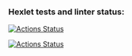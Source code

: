 ### Hexlet tests and linter status:
[![Actions Status](https://github.com/1kazakov/devops-for-programmers-project-74/workflows/hexlet-check/badge.svg)](https://github.com/1kazakov/devops-for-programmers-project-74/actions)

[![Actions Status](https://github.com/1kazakov/devops-for-programmers-project-74/workflows/push.yml/badge.svg)](https://github.com/1kazakov/devops-for-programmers-project-74/actions)